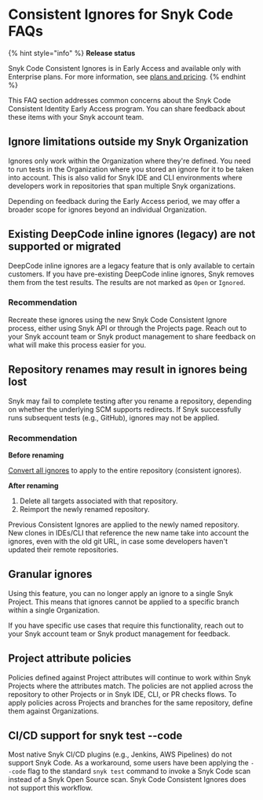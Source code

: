 # Consistent Ignores for Snyk Code FAQs

{% hint style="info" %}
**Release status**

Snyk Code Consistent Ignores is in Early Access and available only with Enterprise plans. For more information, see [plans and pricing](https://snyk.io/plans/).
{% endhint %}

This FAQ section addresses common concerns about the Snyk Code Consistent Identity Early Access program. You can share feedback about these items with your Snyk account team.&#x20;

## Ignore limitations outside my Snyk Organization

Ignores only work within the Organization where they're defined. You need to run tests in the Organization where you stored an ignore for it to be taken into account. This is also valid for Snyk IDE and CLI environments where developers work in repositories that span multiple Snyk organizations.

Depending on feedback during the Early Access period, we may offer a broader scope for ignores beyond an individual Organization.

## Existing DeepCode inline ignores (legacy) are not supported or migrated

DeepCode inline ignores are a legacy feature that is only available to certain customers. If you have pre-existing DeepCode inline ignores, Snyk removes them from the test results. The results are not marked as `Open` or `Ignored`.

### Recommendation

Recreate these ignores using the new Snyk Code Consistent Ignore process, either using Snyk API or through the Projects page. Reach out to your Snyk account team or Snyk product management to share feedback on what will make this process easier for you.

## Repository renames may result in ignores being lost

Snyk may fail to complete testing after you rename a repository, depending on whether the underlying SCM supports redirects. If Snyk successfully runs subsequent tests (e.g., GitHub), ignores may not be applied.

### Recommendation

**Before renaming**

[Convert all ignores](./#convert-project-scoped-ignores-to-asset-scoped-ignores) to apply to the entire repository (consistent ignores).

**After renaming**

1. Delete all targets associated with that repository.
2. Reimport the newly renamed repository.

Previous Consistent Ignores are applied to the newly named repository. New clones in IDEs/CLI that reference the new name take into account the ignores, even with the old git URL, in case some developers haven't updated their remote repositories.

## Granular ignores

Using this feature, you can no longer apply an ignore to a single Snyk Project. This means that ignores cannot be applied to a specific branch within a single Organization.

If you have specific use cases that require this functionality, reach out to your Snyk account team or Snyk product management for feedback.

## Project attribute policies

Policies defined against Project attributes will continue to work within Snyk Projects where the attributes match. The policies are not applied across the repository to other Projects or in Snyk IDE, CLI, or PR checks flows. To apply policies across Projects and branches for the same repository, define them against Organizations.

## CI/CD support for snyk test --code

Most native Snyk CI/CD plugins (e.g., Jenkins, AWS Pipelines) do not support Snyk Code. As a workaround, some users have been applying the `--code` flag to the standard `snyk test` command to invoke a Snyk Code scan instead of a Snyk Open Source scan. Snyk Code Consistent Ignores does not support this workflow.
